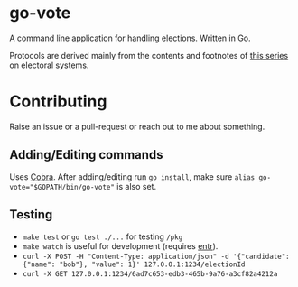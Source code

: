 # go-vote

A command line application for handling elections. Written in Go.

Protocols are derived mainly from the contents and footnotes of [this series](https://en.wikipedia.org/wiki/Electoral_system)
on electoral systems.

# Contributing

Raise an issue or a pull-request or reach out to me about something.

## Adding/Editing commands
Uses [Cobra](https://github.com/spf13/cobra). After adding/editing run `go install`,
make sure `alias go-vote="$GOPATH/bin/go-vote"` is also set.

## Testing

- `make test` or `go test ./...` for testing `/pkg`
- `make watch` is useful for development (requires [entr](https://github.com/clibs/entr)).
- `curl -X POST -H "Content-Type: application/json" -d '{"candidate": {"name": "bob"}, "value": 1}' 127.0.0.1:1234/electionId`
- `curl -X GET 127.0.0.1:1234/6ad7c653-edb3-465b-9a76-a3cf82a4212a`

